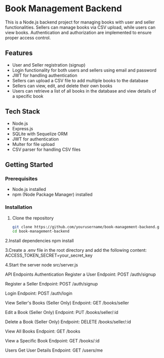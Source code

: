 # Book Management Backend

This is a Node.js backend project for managing books with user and seller functionalities. Sellers can manage books via CSV upload, while users can view books. Authentication and authorization are implemented to ensure proper access control.

## Features

- User and Seller registration (signup)
- Login functionality for both users and sellers using email and password
- JWT for handling authentication
- Sellers can upload a CSV file to add multiple books to the database
- Sellers can view, edit, and delete their own books
- Users can retrieve a list of all books in the database and view details of a specific book

## Tech Stack

- Node.js
- Express.js
- SQLite with Sequelize ORM
- JWT for authentication
- Multer for file upload
- CSV parser for handling CSV files

## Getting Started

### Prerequisites

- Node.js installed
- npm (Node Package Manager) installed

### Installation

1. Clone the repository
   ```sh
   git clone https://github.com/yourusername/book-management-backend.git
   cd book-management-backend


2.Install dependencies
    npm install
    
3.Create a .env file in the root directory and add the following content:
    ACCESS_TOKEN_SECRET=your_secret_key

4.Start the server
    node src/server.js   

API Endpoints
   Authentication
   Register a User
   Endpoint: POST /auth/signup

  Register a Seller
  Endpoint: POST /auth/signup
  
  Login
  Endpoint: POST /auth/login

  View Seller's Books (Seller Only)
  Endpoint: GET /books/seller

  Edit a Book (Seller Only)
  Endpoint: PUT /books/seller/:id

  Delete a Book (Seller Only)
  Endpoint: DELETE /books/seller/:id
  
  View All Books
  Endpoint: GET /books

  View a Specific Book
  Endpoint: GET /books/:id

  Users
  Get User Details
  Endpoint: GET /users/me

